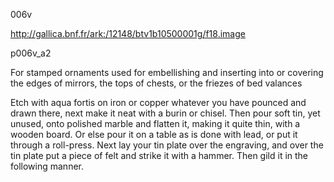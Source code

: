 006v 

http://gallica.bnf.fr/ark:/12148/btv1b10500001g/f18.image

p006v_a2



For stamped ornaments used for embellishing and inserting into or covering the edges of mirrors, the tops of chests, or the friezes of bed valances

Etch with aqua fortis on iron or copper whatever you have pounced and drawn there, next make it neat with a burin or chisel. Then pour soft tin, yet unused, onto polished marble and flatten it, making it quite thin, with a wooden board. Or else pour it on a table as is done with lead, or put it through a roll-press. Next lay your tin plate over the engraving, and over the tin plate put a piece of felt and strike it with a hammer. Then gild it in the following manner.
